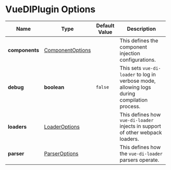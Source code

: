 # VueDIPlugin Options
|Name                        |Type                                              |Default Value            |Description                                                                                |
|----------------------------|--------------------------------------------------|-------------------------|-------------------------------------------------------------------------------------------|
|**components**              |[ComponentOptions](../api/COMPONENTOPTIONS.md)    |                         |This defines the component injection configurations.                                       |
|**debug**                   |**boolean**                                       |`false`                  |This sets `vue-di-loader` to log in verbose mode, allowing logs during compilation process.|
|**loaders**                 |[LoaderOptions](../api/LOADEROPTIONS.md)          |                         |This defines how `vue-di-loader` injects in support of other webpack loaders.              |
|**parser**                  |[ParserOptions](../api/PARSEROPTIONS.md)          |                         |This defines how the `vue-di-loader` parsers operate.                                      |
